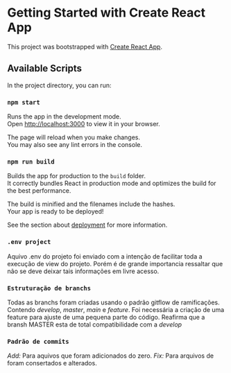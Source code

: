 # Getting Started with Create React App

This project was bootstrapped with [Create React App](https://github.com/facebook/create-react-app).

## Available Scripts

In the project directory, you can run:

### `npm start`

Runs the app in the development mode.\
Open [http://localhost:3000](http://localhost:3000) to view it in your browser.

The page will reload when you make changes.\
You may also see any lint errors in the console.

### `npm run build`

Builds the app for production to the `build` folder.\
It correctly bundles React in production mode and optimizes the build for the best performance.

The build is minified and the filenames include the hashes.\
Your app is ready to be deployed!

See the section about [deployment](https://facebook.github.io/create-react-app/docs/deployment) for more information.

### `.env project`

Aquivo .env do projeto foi enviado com a intenção de facilitar toda a execução de view do projeto. Porém é de grande importancia ressaltar que não se deve deixar tais informações em livre acesso.

### `Estruturação de branchs`

Todas as branchs foram criadas usando o padrão gitflow de ramificações. Contendo *develop*, *master*, *main* e *feature*. Foi necessária a criação de uma feature para ajuste de uma pequena parte do código.
Reafirma que a bransh MASTER esta de total compatibilidade com a *develop*

### `Padrão de commits`
 *Add:* Para aquivos que foram adicionados do zero.
 *Fix:* Para arquivos de foram consertados e alterados.